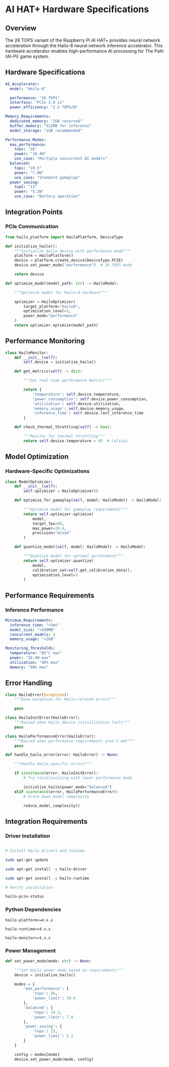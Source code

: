 # AI HAT+ Hardware Specifications

## Overview

The 26 TOPS variant of the Raspberry Pi AI HAT+ provides neural network acceleration through the Hailo-8 neural network inference accelerator. This hardware accelerator enables high-performance AI processing for The Path (AI-Pi) game system.

## Hardware Specifications

```yaml
AI_Accelerator:
  model: "Hailo-8"

  performance: "26 TOPS"
  interface: "PCIe 2.0 x1"
  power_efficiency: "2.5 TOPS/W"

Memory_Requirements:
  dedicated_memory: "2GB reserved"
  buffer_memory: "512MB for inference"
  model_storage: "1GB recommended"

Performance_Modes:
  max_performance:
    tops: "26"
    power: "10.4W"
    use_case: "Multiple concurrent AI models"
  balanced:
    tops: "19.5"
    power: "7.8W"
    use_case: "Standard gameplay"
  power_saving:
    tops: "13"
    power: "5.2W"
    use_case: "Battery operation"

```

## Integration Points

### PCIe Communication

```python
from hailo_platform import HailoPlatform, DeviceType

def initialize_hailo():
    """Initialize Hailo device with performance mode"""
    platform = HailoPlatform()
    device = platform.create_device(DeviceType.PCIE)
    device.set_power_mode("performance")  # 26 TOPS mode

    return device

def optimize_model(model_path: str) -> HailoModel:

    """Optimize model for Hailo-8 hardware"""

    optimizer = HailoOptimizer(
        target_platform="hailo8",
        optimization_level=3,
        power_mode="performance"
    )
    return optimizer.optimize(model_path)

```

## Performance Monitoring

```python
class HailoMonitor:
    def __init__(self):
        self.device = initialize_hailo()

    def get_metrics(self) -> dict:

        """Get real-time performance metrics"""

        return {
            'temperature': self.device.temperature,
            'power_consumption': self.device.power_consumption,
            'utilization': self.device.utilization,
            'memory_usage': self.device.memory_usage,
            'inference_time': self.device.last_inference_time
        }

    def check_thermal_throttling(self) -> bool:

        """Monitor for thermal throttling"""
        return self.device.temperature > 85  # Celsius

```

## Model Optimization

### Hardware-Specific Optimizations

```python
class ModelOptimizer:
    def __init__(self):
        self.optimizer = HailoOptimizer()

    def optimize_for_gameplay(self, model: HailoModel) -> HailoModel:

        """Optimize model for gameplay requirements"""
        return self.optimizer.optimize(
            model,
            target_fps=60,
            max_power=10.4,
            precision="mixed"
        )

    def quantize_model(self, model: HailoModel) -> HailoModel:

        """Quantize model for optimal performance"""
        return self.optimizer.quantize(
            model,
            calibration_set=self.get_calibration_data(),
            optimization_level=3
        )

```

## Performance Requirements

### Inference Performance

```yaml
Minimum_Requirements:
  inference_time: "<5ms"
  model_size: "<500MB"
  concurrent_models: 4
  memory_usage: "<2GB"

Monitoring_Thresholds:
  temperature: "85°C max"
  power: "10.4W max"
  utilization: "90% max"
  memory: "90% max"

```

## Error Handling

```python
class HailoError(Exception):
    """Base exception for Hailo-related errors"""

    pass

class HailoInitError(HailoError):
    """Raised when Hailo device initialization fails"""
    pass

class HailoPerformanceError(HailoError):
    """Raised when performance requirements aren't met"""
    pass

def handle_hailo_error(error: HailoError) -> None:

    """Handle Hailo-specific errors"""

    if isinstance(error, HailoInitError):
        # Try reinitializing with lower performance mode

        initialize_hailo(power_mode="balanced")
    elif isinstance(error, HailoPerformanceError):
        # Scale down model complexity

        reduce_model_complexity()

```

## Integration Requirements

### Driver Installation

```bash

# Install Hailo drivers and runtime

sudo apt-get update

sudo apt-get install -y hailo-driver

sudo apt-get install -y hailo-runtime

# Verify installation

hailo-pcie-status

```

### Python Dependencies

```requirements
hailo-platform>=4.x.x

hailo-runtime>=4.x.x

hailo-monitor>=1.x.x

```

### Power Management

```python
def set_power_mode(mode: str) -> None:

    """Set Hailo power mode based on requirements"""
    device = initialize_hailo()

    modes = {
        'max_performance': {
            'tops': 26,
            'power_limit': 10.4
        },
        'balanced': {
            'tops': 19.5,
            'power_limit': 7.8
        },
        'power_saving': {
            'tops': 13,
            'power_limit': 5.2
        }
    }

    config = modes[mode]
    device.set_power_mode(mode, config)
```
